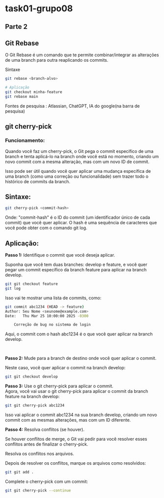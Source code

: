 # task01-grupo08
## Parte 2

## Git Rebase
<p>O Git Rebase é um comando que te permite combinar/integrar as alterações de uma branch para outra reaplicando os commits.</p>

<p>Sintaxe</p>

```bash
git rebase <branch-alvo>

# Aplicação
git checkout minha-feature
git rebase main
```
<p>Fontes de pesquisa : Atlassian, ChatGPT, IA do google(na barra de pesquisa)</p>

## git cherry-pick

### Funcionamento:

<p>Quando você faz um cherry-pick, o Git pega o commit específico de uma branch e tenta aplicá-lo na branch onde você está no momento, criando um novo commit com a mesma alteração, mas com um novo ID de commit.</p>

<p>Isso pode ser útil quando você quer aplicar uma mudança específica de uma branch (como uma correção ou funcionalidade) sem trazer todo o histórico de commits da branch.</p>

## Sintaxe:

```bash
git cherry-pick <commit-hash>
```
<p>Onde: "commit-hash" é o ID do commit (um identificador único de cada commit) que você quer aplicar. O hash é uma sequência de caracteres que você pode obter com o comando git log.</p>

## Aplicação:

<p><strong>Passo 1:</strong> Identifique o commit que você deseja aplicar.</p>
<p>Suponha que você tem duas branches: develop e feature, e você quer pegar um commit específico da branch feature para aplicar na branch develop.</p>

```bash
git git checkout feature
git log
```

<p>Isso vai te mostrar uma lista de commits, como:</p>

```bash
git commit abc1234 (HEAD -> feature)
Author: Seu Nome <seunome@example.com>
Date:   Thu Mar 25 10:00:00 2025 -0300

    Correção de bug no sistema de login
```

<p>Aqui, o commit com o hash abc1234 é o que você quer aplicar na branch develop.</p>
<br>
<p><strong>Passo 2:</strong> Mude para a branch de destino onde você quer aplicar o commit.</p>
<p>Neste caso, você quer aplicar o commit na branch develop:</p>

```bash
git git checkout develop
```

<p> <strong>Passo 3:</strong> Use o git cherry-pick para aplicar o commit. <br>
Agora, você vai usar o git cherry-pick para aplicar o commit da branch feature na branch develop: </p>

```bash
git git cherry-pick abc1234
```

<p> Isso vai aplicar o commit abc1234 na sua branch develop, criando um novo commit com as mesmas alterações, mas com um ID diferente.</p>

<p><strong>Passo 4:</strong> Resolva conflitos (se houver).</p>
<p>Se houver conflitos de merge, o Git vai pedir para você resolver esses conflitos antes de finalizar o cherry-pick.</p>

<p>Resolva os conflitos nos arquivos.</p>

<p>Depois de resolver os conflitos, marque os arquivos como resolvidos:</p>

```bash
git git add .
```

<p>Complete o cherry-pick com um commit:</p>

```bash
git git cherry-pick --continue
```